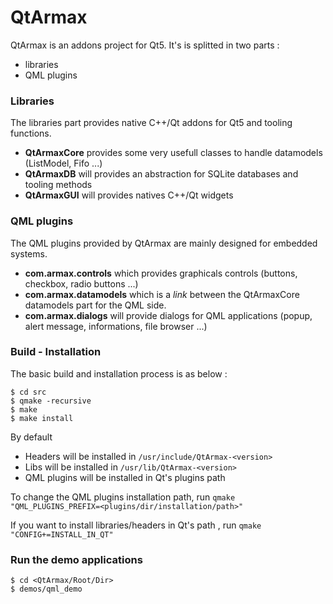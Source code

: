 QtArmax
=======
QtArmax is an addons project for Qt5.
It's is splitted in two parts :
* libraries
* QML plugins

### Libraries
The libraries part provides native C++/Qt addons for Qt5 and tooling functions.
* **QtArmaxCore** provides some very usefull classes to handle datamodels (ListModel, Fifo ...)
* **QtArmaxDB** will provides an abstraction for SQLite databases and tooling methods
* **QtArmaxGUI** will provides natives C++/Qt widgets

### QML plugins
The QML plugins provided by QtArmax are mainly designed for embedded systems.

* **com.armax.controls** which provides graphicals controls (buttons, checkbox, radio buttons ...)
* **com.armax.datamodels** which is a _link_ between the QtArmaxCore datamodels part for the QML side.
* **com.armax.dialogs** will provide dialogs for QML applications (popup, alert message, informations, file browser ...)

### Build - Installation
The basic build and installation process is as below :
```
$ cd src
$ qmake -recursive
$ make
$ make install
```
By default 
* Headers will be installed in `/usr/include/QtArmax-<version>`
* Libs will be installed in `/usr/lib/QtArmax-<version>`
* QML plugins will be installed in Qt's plugins path

To change the QML plugins installation path, run `qmake "QML_PLUGINS_PREFIX=<plugins/dir/installation/path>"`

If you want to install libraries/headers in Qt's path , run `qmake "CONFIG+=INSTALL_IN_QT"`

### Run the demo applications
```
$ cd <QtArmax/Root/Dir>
$ demos/qml_demo
```
